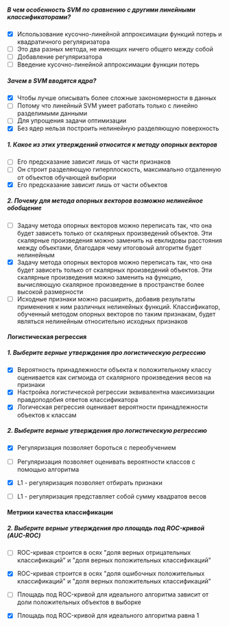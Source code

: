 ##### В чем особенность SVM по сравнению с другими линейными классификаторами?
- [x] Использование кусочно-линейной аппроксимации функций потерь и квадратичного регуляризатора
- [ ] Это два разных метода, не имеющих ничего общего между собой
- [ ] Добавление регуляризатора
- [ ] Введение кусочно-линейной аппроксимации функции потерь

##### Зачем в SVM вводятся ядра?
- [x] Чтобы лучше описывать более сложные закономерности в данных
- [ ] Потому что линейный SVM умеет работать только с линейно разделимыми данными
- [ ] Для упрощения задачи оптимизации
- [x] Без ядер нельзя построить нелинейную разделяющую поверхность

##### 1. Какое из этих утверждений относится к методу опорных векторов
- [ ] Его предсказание зависит лишь от части признаков
- [ ] Он строит разделяющую гиперплоскость, максимально отдаленную от объектов обучающей выборки
- [x] Его предсказание зависит лишь от части объектов

##### 2. Почему для метода опорных векторов возможно нелинейное обобщение
- [ ] Задачу метода опорных векторов можно переписать так, что она будет зависеть только от скалярных произведений объектов.
      Эти скалярные произведения можно заменить на евклидовы расстояния между объектами, благодаря чему итоговоый алгоритм 
      будет нелинейным
- [x] Задачу метода опорных векторов можно переписать так, что она будет зависеть только от скалярных произведений объектов.
      Эти скалярные произведения можно заменить на функцию, вычисляющую скалярное произведение в пространстве более высокой размерности
- [ ] Исходные признаки можно расширить, добавив результаты применения к ним различных нелинейных функций. Классификатор, обученный
      методом опорных векторов по таким признакам, будет являться нелинейным относительно исходных признаков

####  Логистическая регрессия
##### 1. Выберите верные утверждения про логистическую регрессию
- [x] Вероятность принадлежности объекта к положительному классу оценивается как сигмоида от скалярного произведения весов на признаки
- [x] Настройка логистической регрессии эквивалентна максимизации правдоподобия ответов классификатора
- [x] Логическая регрессия оценивает вероятности принадлежности объектов к классам

##### 2. Выберите верные утверждения про логистическую регрессию
- [x] Регуляризация позволяет бороться с переобучением
- [ ] Регуляризация позволяет оценивать вероятности классов с помощью алгоритма
- [x] L1 - регуляризация позволяет отбирать признаки
- [ ] L1 - регуляризация представляет собой сумму квадратов весов


####  Метрики качества классификации
##### 2. Выберите верные утверждения про площадь под ROC-кривой (AUC-ROC)
- [ ] ROC-кривая строится в осях "доля верных отрицательных классификаций" и "доля верных положительных классификаций"
- [x] ROC-кривая строится в осях "доля ошибочных положительных классификаций" и "доля верных положительных классификаций"
- [ ] Площадь под ROC-кривой для идеального алгоритма зависит от доли положительных объектов в выборке  
- [x] Площадь под ROC-кривой для идеального алгоритма равна 1












